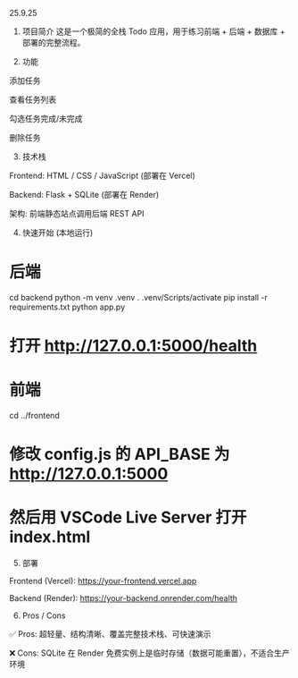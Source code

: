 25.9.25 

1. 项目简介
这是一个极简的全栈 Todo 应用，用于练习前端 + 后端 + 数据库 + 部署的完整流程。

2. 功能

添加任务

查看任务列表

勾选任务完成/未完成

删除任务

3. 技术栈

Frontend: HTML / CSS / JavaScript (部署在 Vercel)

Backend: Flask + SQLite (部署在 Render)

架构: 前端静态站点调用后端 REST API


4. 快速开始 (本地运行)
# 后端
cd backend
python -m venv .venv
. .venv/Scripts/activate
pip install -r requirements.txt
python app.py
# 打开 http://127.0.0.1:5000/health

# 前端
cd ../frontend
# 修改 config.js 的 API_BASE 为 http://127.0.0.1:5000
# 然后用 VSCode Live Server 打开 index.html

5. 部署

Frontend (Vercel): https://your-frontend.vercel.app

Backend (Render): https://your-backend.onrender.com/health

6. Pros / Cons 

✅ Pros: 超轻量、结构清晰、覆盖完整技术栈、可快速演示

❌ Cons: SQLite 在 Render 免费实例上是临时存储（数据可能重置），不适合生产环境